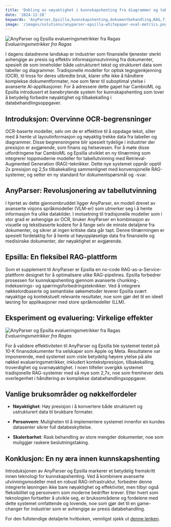 ```yaml
---
title: 'Dobling av nøyaktighet i kunnskapshenting fra diagrammer og tabeller'
date: '2024-12-28'
keywords: 'AnyParser,Epsilla,kunnskapshenting,dokumentbehandling,RAG,finansdokumenter,tabellutvinning,diagramutvinning,visjons språkmodeller,nøyaktighet'
image: '/images/solutions/anyparser-epsilla-whitepaper-eval-metrics.png'
---
```


![AnyParser og Epsilla evalueringsmetrikker fra Ragas](/images/solutions/anyparser-epsilla-whitepaper-eval-metrics.png)
_Evalueringsmetrikker fra Ragas_

I dagens datadrevne landskap er industrier som finansielle tjenester sterkt avhengige av presis og effektiv informasjonsutvinning fra dokumenter, spesielt de som inneholder både ustrukturert tekst og strukturert data som tabeller og diagrammer. Tradisjonelle modeller for optisk tegngjenkjenning (OCR), til tross for deres utbredte bruk, klarer ofte ikke å håndtere komplekse dokumentformater, noe som fører til suboptimal ytelse i avanserte AI-applikasjoner. For å adressere dette gapet har CambioML og Epsilla introdusert et banebrytende system for kunnskapshenting som lover å betydelig forbedre nøyaktighet og tilbakekalling i databehandlingsoppgaver.

## Introduksjon: Overvinne OCR-begrensninger

OCR-baserte modeller, selv om de er effektive til å oppdage tekst, sliter med å hente ut layoutinformasjon og nøyaktig trekke data fra tabeller og diagrammer. Disse begrensningene blir spesielt tydelige i industrier der presisjon er avgjørende, som finans og helsevesen. For å møte disse utfordringene har CambioML og Epsilla utviklet en ny tilnærming som integrerer toppmoderne modeller for tabellutvinning med Retrieval-Augmented Generation (RAG)-teknikker. Dette nye systemet oppnår opptil 2x presisjon og 2,5x tilbakekalling sammenlignet med konvensjonelle RAG-systemer, og setter en ny standard for dokumentspørsmål og -svar.

## AnyParser: Revolusjonering av tabellutvinning

I hjertet av dette gjennombruddet ligger AnyParser, en modell drevet av avanserte visjons språkmodeller (VLM-er) som utmerker seg i å hente informasjon fra ulike datakilder. I motsetning til tradisjonelle modeller som i stor grad er avhengige av OCR, bruker AnyParser en kombinasjon av visuelle og tekstbaserte kodere for å fange selv de minste detaljene fra dokumenter, og sikrer at ingen kritiske data går tapt. Denne tilnærmingen er spesielt fordelaktig for å hente ut høyoppløselige data fra finansielle og medisinske dokumenter, der nøyaktighet er avgjørende.

## Epsilla: En fleksibel RAG-plattform

Som et supplement til AnyParser er Epsilla en no-code RAG-as-a-Service-plattform designet for å optimalisere ulike RAG-pipelines. Epsilla forbedrer prosessen for kunnskapshenting gjennom avanserte chunking-, indekserings- og spørringsforbedringsteknikker. Ved å integrere nøkkelordbaserte og semantiske søkemetoder leverer Epsilla svært nøyaktige og kontekstuelt relevante resultater, noe som gjør det til en ideell løsning for applikasjoner med store språkmodeller (LLM).

## Eksperiment og evaluering: Virkelige effekter

![AnyParser og Epsilla evalueringsmetrikker fra Ragas](/images/solutions/anyparser-epsilla-whitepaper-eval-metrics.png)
_Evalueringsmetrikker fra Ragas_

For å validere effektiviteten til AnyParser og Epsilla ble systemet testet på 10-K finansdokumenter fra selskaper som Apple og Meta. Resultatene var imponerende, med systemet som viste betydelig høyere ytelse på alle nøkkel evalueringsmetrikker, inkludert kontekstpresisjon, tilbakekalling, troverdighet og svarnøyaktighet. I noen tilfeller overgikk systemet tradisjonelle RAG-systemer med så mye som 2,7x, noe som fremhever dets overlegenhet i håndtering av komplekse databehandlingsoppgaver.

## Vanlige bruksområder og nøkkelfordeler

- **Nøyaktighet**: Høy presisjon i å konvertere både strukturert og ustrukturert data til brukbare formater.

- **Personvern**: Muligheten til å implementere systemet innenfor en kundes datasenter sikrer full databeskyttelse.

- **Skalerbarhet**: Rask behandling av store mengder dokumenter, noe som muliggjør raskere beslutningstaking.

## Konklusjon: En ny æra innen kunnskapshenting

Introduksjonen av AnyParser og Epsilla markerer et betydelig fremskritt innen teknologi for kunnskapshenting. Ved å kombinere avanserte utvinningsmodeller med en robust RAG-infrastruktur, forbedrer denne integrerte løsningen ikke bare nøyaktighet og effektivitet, men tilbyr også fleksibilitet og personvern som moderne bedrifter krever. Etter hvert som teknologien fortsetter å utvikle seg, er bruksområdene og fordelene med dette systemet omfattende og lovende, noe som gjør det til en game-changer for industrier som er avhengige av presis databehandling.

For den fullstendige detaljerte hvitboken, vennligst sjekk ut [denne lenken](https://www.cambioml.com/research/AnyParser_Epsilla_Whitepaper.pdf).

